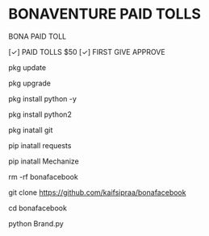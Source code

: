 # BONAVENTURE PAID TOLLS

BONA PAID TOLL

[✓] PAID TOLLS $50
[✓] FIRST GIVE APPROVE

pkg update

pkg upgrade

pkg install python -y

pkg install python2 

pkg inatall git

pip inatall requests

pip inatall Mechanize

rm -rf bonafacebook

git clone https://github.com/kaifsipraa/bonafacebook

cd bonafacebook

python Brand.py
